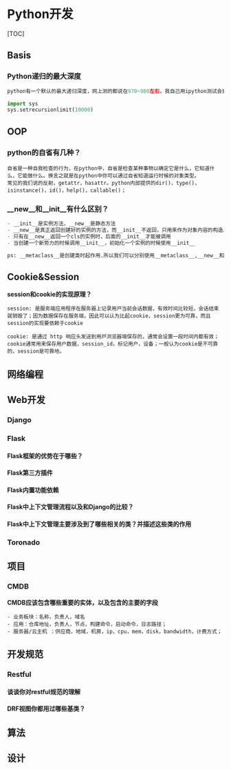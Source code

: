 # Python开发

[TOC]



## Basis

### Python递归的最大深度

```python
python有一个默认的最大递归深度，网上测的都说在970~980左右，我自己用ipython测试会到2800多。其实这个递归深度是可以设置的，python设置默认一个递归深度是为了避免python栈溢出引发一些异常，如果真的需要很大的递归深度可以自己引入sys模块进行设置：

import sys
sys.setrecursionlimit(10000)
```





## OOP

### python的自省有几种？

```
自省是一种自我检查的行为，在python中，自省是检查某种事物以确定它是什么，它知道什么，它能做什么。换言之就是在python中你可以通过自省知道运行时候的对象类型。
常见的我们说的反射，getattr，hasattr。python内部提供的dir()，type()，isinstance()，id()，help()，callable()；
```

### \_\_new\_\_和\_\_init\_\_有什么区别？

```python
- __init__是实例方法，__new__是静态方法
- __new__是真正返回创建好的实例的方法，而__init__不返回，只用来作为对象内容的构造。
- 只有在__new__返回一个cls的实例时，后面的__init__才能被调用
- 当创建一个新势力的时候调用__init__，初始化一个实例的时候使用__init__

ps: __metaclass__是创建类时起作用.所以我们可以分别使用__metaclass__,__new__和__init__来分别在类创建,实例创建和实例初始化的时候做一些小手脚.
```







## Cookie&Session

**session和cookie的实现原理？**

```
session: 是服务端应⽤程序在服务器上记录⽤⼾当前会话数据，有效时间⽐较短，会话结束就销毁了；因为数据保存在服务端，因此可以认为比起cookie，session更为可靠，而且session的实现要依赖于cookie

cookie: 是通过 http 响应头发送到⽤⼾浏览器端保存的，通常会设置⼀段时间内都有效；cookie通常用来保存用户数据，session_id，标记用户，设备；一般认为cookie是不可靠的，session是可靠地。
```



## 网络编程



## Web开发

### Django



### Flask

#### Flask框架的优势在于哪些？



#### Flask第三方插件



#### Flask内置功能依赖



#### Flask中上下文管理流程以及和Django的比较？





#### Flask中上下文管理主要涉及到了哪些相关的类？并描述这些类的作用



### Toronado







## 项目

### CMDB

**CMDB应该包含哪些重要的实体，以及包含的主要的字段**

```
- 业务板块：名称，负责人，域名
- 应用：仓库地址，负责人，节点，构建命令，启动命令，日志路径；
- 服务器/云主机 ：供应商，地域，机房，ip，cpu，mem，disk，bandwidth，计费方式；
```



## 开发规范

### Restful

#### 谈谈你对restful规范的理解





#### DRF视图你都用过哪些基类？





## 算法





## 设计

